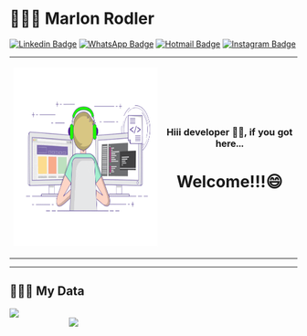 # 👱🏻‍♂️ Marlon Rodler
[![Linkedin Badge](https://img.shields.io/badge/-LinkedIn-blue?style=flat&logo=LinkedIn&logoColor=white)](https://www.linkedin.com/in/marlon-rodler/)
[![WhatsApp Badge](https://img.shields.io/badge/-WhatsApp-25D366?style=flat-square&logo=WhatsApp&logoColor=white)](https://wa.me/5514996515508/)
[![Hotmail Badge](https://img.shields.io/badge/-Hotmail-0078D4?style=flat-square&logo=microsoft-outlook&logoColor=white&link=mailto:marlon.rodler@hotmail.com)](mailto:marlon.rodler@hotmail.com)
[![Instagram Badge](https://img.shields.io/badge/-Instagram-F2B361?style=flat-square&logo=Instagram&logoColor=white)](https://www.instagram.com/marlonrodler/)

<table>
  <tr>
    <th>
      <p>
        <img src="https://github.com/marlonrodler/marlonrodler/blob/master/gif.gif" width="442" height="314">
      </p>
    </th>
    <th>
      <p>
        <h3>Hiii developer 🤙🏻, if you got here...</h3>
      </p>
      <p>
       <h1><b>Welcome!!!😄</b></h1>
      </p>
      <!--<p>
        My name is Marlon Rodler, 
      </p>
      <p>
        I am a mere student of Systems Analysis and Development...
      </p> 
      <p>
        I aims to improve and grow in the area of Web Development. 
      </p> -->
    </th>
  </tr>
</table>

<hr>


## 🕵🏻‍♂️ My Data
<img width="400px" align="left" src="https://github-readme-stats.vercel.app/api/top-langs/?username=marlonrodler&hide=html&layout=compact&theme=default" />

<img width="400px" align="right" src="https://github-readme-stats.vercel.app/api?username=marlonrodler&theme=default" />


<!--
**marlonrodler/marlonrodler** is a ✨ _special_ ✨ repository because its `README.md` (this file) appears on your GitHub profile.

Here are some ideas to get you started:

- 🔭 I’m currently working on ...
- 🌱 I’m currently learning ...
- 👯 I’m looking to collaborate on ...
- 🤔 I’m looking for help with ...
- 💬 Ask me about ...
- 📫 How to reach me: ...
- 😄 Pronouns: ...
- ⚡ Fun fact: ...
-->
